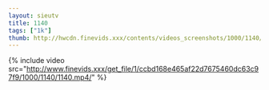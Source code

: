 ```yaml
--- 
layout: sieutv
title: 1140
tags: ["1k"]
thumb: http://hwcdn.finevids.xxx/contents/videos_screenshots/1000/1140/preview.mp4.jpg
---
```

{% include video src="http://www.finevids.xxx/get_file/1/ccbd168e465af22d7675460dc63c97f9/1000/1140/1140.mp4/" %} 
